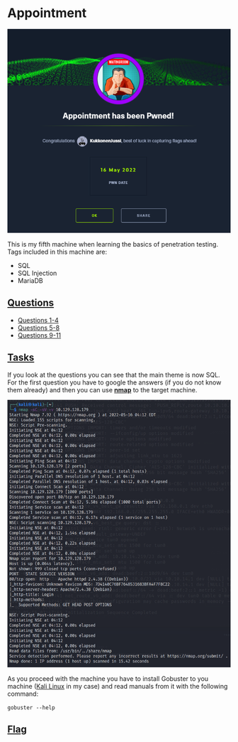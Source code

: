 # Appointment

![](Misc/appointment_pwnd.PNG)

This is my fifth machine when learning the basics of penetration testing. Tags included in this machine are:

- SQL
- SQL Injection
- MariaDB

## <ins>**Questions**

* [Questions 1-4](Misc/questions_1.PNG)
* [Questions 5-8](Misc/questions_2.PNG)
* [Questions 9-11](Misc/questions_3.PNG)

## <ins>**Tasks**
If you look at the questions you can see that the main theme is now SQL. For the first question you have to google the answers (if you do not know them already) and then you can use <ins>**nmap**</ins> to the target machine.

![](Misc/nmap.PNG)

As you proceed with the machine you have to install Gobuster to you machine ([Kali Linux](https://www.kali.org/) in my case) and read manuals from it with the following command:

~~~
gobuster --help
~~~

## <ins>**Flag**

